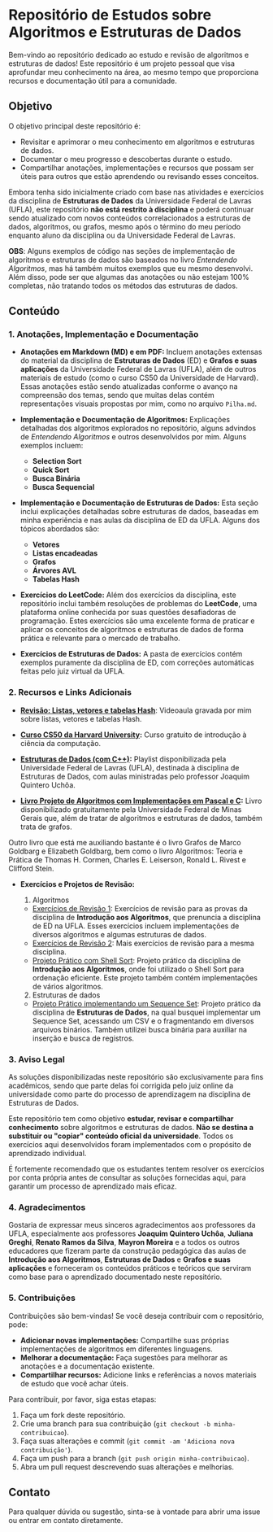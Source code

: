# Repositório de Estudos sobre Algoritmos e Estruturas de Dados

Bem-vindo ao repositório dedicado ao estudo e revisão de algoritmos e estruturas de dados! Este repositório é um projeto pessoal que visa aprofundar meu conhecimento na área, ao mesmo tempo que proporciona recursos e documentação útil para a comunidade.

## Objetivo

O objetivo principal deste repositório é:
- Revisitar e aprimorar o meu conhecimento em algoritmos e estruturas de dados.
- Documentar o meu progresso e descobertas durante o estudo.
- Compartilhar anotações, implementações e recursos que possam ser úteis para outros que estão aprendendo ou revisando esses conceitos.

Embora tenha sido inicialmente criado com base nas atividades e exercícios da disciplina de **Estruturas de Dados** da Universidade Federal de Lavras (UFLA), este repositório **não está restrito à disciplina** e poderá continuar sendo atualizado com novos conteúdos correlacionados a estruturas de dados, algoritmos, ou grafos, mesmo após o término do meu período enquanto aluno da disciplina ou da Universidade Federal de Lavras.

**OBS**: Alguns exemplos de código nas seções de implementação de algoritmos e estruturas de dados são baseados no livro *Entendendo Algoritmos*, mas há também muitos exemplos que eu mesmo desenvolvi. Além disso, pode ser que algumas das anotações ou não estejam 100% completas, não tratando todos os métodos das estruturas de dados.

## Conteúdo

### 1. Anotações, Implementação e Documentação

- **Anotações em Markdown (MD) e em PDF:** Incluem anotações extensas do material da disciplina de **Estruturas de Dados** (ED) e **Grafos e suas aplicações** da Universidade Federal de Lavras (UFLA), além de outros materiais de estudo (como o curso CS50 da Universidade de Harvard). Essas anotações estão sendo atualizadas conforme o avanço na compreensão dos temas, sendo que muitas delas contém representações visuais propostas por mim, como no arquivo `Pilha.md`.
  
- **Implementação e Documentação de Algoritmos:** Explicações detalhadas dos algoritmos explorados no repositório, alguns advindos de *Entendendo Algoritmos* e outros desenvolvidos por mim. Alguns exemplos incluem:
  - **Selection Sort**
  - **Quick Sort**
  - **Busca Binária**
  - **Busca Sequencial**

- **Implementação e Documentação de Estruturas de Dados:** Esta seção inclui explicações detalhadas sobre estruturas de dados, baseadas em minha experiência e nas aulas da disciplina de ED da UFLA. Alguns dos tópicos abordados são:
  - **Vetores**
  - **Listas encadeadas**
  - **Grafos**
  - **Árvores AVL**
  - **Tabelas Hash**

- **Exercícios do LeetCode:** Além dos exercícios da disciplina, este repositório inclui também resoluções de problemas do **LeetCode**, uma plataforma online conhecida por suas questões desafiadoras de programação. Estes exercícios são uma excelente forma de praticar e aplicar os conceitos de algoritmos e estruturas de dados de forma prática e relevante para o mercado de trabalho.

- **Exercícios de Estruturas de Dados:** A pasta de exercícios contém exemplos puramente da disciplina de ED, com correções automáticas feitas pelo juiz virtual da UFLA.

### 2. Recursos e Links Adicionais

- **[Revisão: Listas, vetores e tabelas Hash](https://youtu.be/Bu5hNuOmtNk?si=XfeEnRW0u5kkY1pU)**: Videoaula gravada por mim sobre listas, vetores e tabelas Hash.

- **[Curso CS50 da Harvard University](https://www.youtube.com/watch?v=3LPJfIKxwWc&list=PLhQjrBD2T381WAHyx1pq-sBfykqMBI7V4):** Curso gratuito de introdução à ciência da computação.

- **[Estruturas de Dados (com C++)](https://www.youtube.com/playlist?list=PLY-_XMpiC9C3Yn-T5Rg0f0te7X8aVUOO0):** Playlist disponibilizada pela Universidade Federal de Lavras (UFLA), destinada à disciplina de Estruturas de Dados, com aulas ministradas pelo professor Joaquim Quintero Uchôa.

- **[Livro Projeto de Algoritmos com Implementações em Pascal e C](https://www2.dcc.ufmg.br/livros/algoritmos/capitulos.php):** Livro disponibilizado gratuitamente pela Universidade Federal de Minas Gerais que, além de tratar de algoritmos e estruturas de dados, também trata de grafos.

Outro livro que está me auxiliando bastante é o livro Grafos de Marco Goldbarg e Elizabeth Goldbarg, bem como o livro Algoritmos: Teoria e Prática de Thomas H. Cormen, Charles E. Leiserson, Ronald L. Rivest e Clifford Stein.

- **Exercícios e Projetos de Revisão:**

  1. Algoritmos
    - [Exercícios de Revisão 1](https://github.com/gabrafo/Revisao): Exercícios de revisão para as provas da disciplina de **Introdução aos Algoritmos**, que prenuncia a disciplina de ED na UFLA. Esses exercícios incluem implementações de diversos algoritmos e algumas estruturas de dados.
    - [Exercícios de Revisão 2](https://github.com/gabrafo/Revisao1): Mais exercícios de revisão para a mesma disciplina.
    - [Projeto Prático com Shell Sort](https://github.com/gabrafo/ProjetoPraticoIAlg): Projeto prático da disciplina de **Introdução aos Algoritmos**, onde foi utilizado o Shell Sort para ordenação eficiente. Este projeto também contém implementações de vários algoritmos.

  2. Estruturas de dados
    - [Projeto Prático implementando um Sequence Set](https://github.com/gabrafo/ED-Projeto): Projeto prático da disciplina de **Estruturas de Dados**, na qual busquei implementar um Sequence Set, acessando um CSV e o fragmentando em diversos arquivos binários. Também utilizei busca binária para auxiliar na inserção e busca de registros.

### 3. Aviso Legal

As soluções disponibilizadas neste repositório são exclusivamente para fins acadêmicos, sendo que parte delas foi corrigida pelo juiz online da universidade como parte do processo de aprendizagem na disciplina de Estruturas de Dados.

Este repositório tem como objetivo **estudar, revisar e compartilhar conhecimento** sobre algoritmos e estruturas de dados. **Não se destina a substituir ou "copiar" conteúdo oficial da universidade**. Todos os exercícios aqui desenvolvidos foram implementados com o propósito de aprendizado individual.

É fortemente recomendado que os estudantes tentem resolver os exercícios por conta própria antes de consultar as soluções fornecidas aqui, para garantir um processo de aprendizado mais eficaz.

### 4. Agradecimentos

Gostaria de expressar meus sinceros agradecimentos aos professores da UFLA, especialmente aos professores **Joaquim Quintero Uchôa**, **Juliana Greghi**, **Renato Ramos da Silva**, **Mayron Moreira** e a todos os outros educadores que fizeram parte da construção pedagógica das aulas de **Introdução aos Algoritmos**, **Estruturas de Dados** e **Grafos e suas aplicações** e forneceram os conteúdos práticos e teóricos que serviram como base para o aprendizado documentado neste repositório.

### 5. Contribuições

Contribuições são bem-vindas! Se você deseja contribuir com o repositório, pode:
- **Adicionar novas implementações:** Compartilhe suas próprias implementações de algoritmos em diferentes linguagens.
- **Melhorar a documentação:** Faça sugestões para melhorar as anotações e a documentação existente.
- **Compartilhar recursos:** Adicione links e referências a novos materiais de estudo que você achar úteis.

Para contribuir, por favor, siga estas etapas:
1. Faça um fork deste repositório.
2. Crie uma branch para sua contribuição (`git checkout -b minha-contribuicao`).
3. Faça suas alterações e commit (`git commit -am 'Adiciona nova contribuição'`).
4. Faça um push para a branch (`git push origin minha-contribuicao`).
5. Abra um pull request descrevendo suas alterações e melhorias.

## Contato

Para qualquer dúvida ou sugestão, sinta-se à vontade para abrir uma issue ou entrar em contato diretamente.
